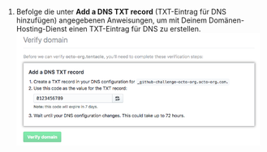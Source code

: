 1. Befolge die unter **Add a DNS TXT record** (TXT-Eintrag für DNS hinzufügen) angegebenen Anweisungen, um mit Deinem Domänen-Hosting-Dienst einen TXT-Eintrag für DNS zu erstellen. ![Anweisungen zum Erstellen eines TXT-Eintrags für DNS](/assets/images/help/organizations/create-dns-txt-record-instructions.png)